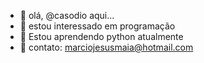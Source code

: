 - 👋 olá, @casodio aqui...
- 👀 estou interessado em programação
- 🌱 Estou aprendendo python atualmente
- 📧 contato: marciojesusmaia@hotmail.com

<!---
casodio/casodio is a ✨ special ✨ repository because its `README.md` (this file) appears on your GitHub profile.
You can click the Preview link to take a look at your changes.
--->
